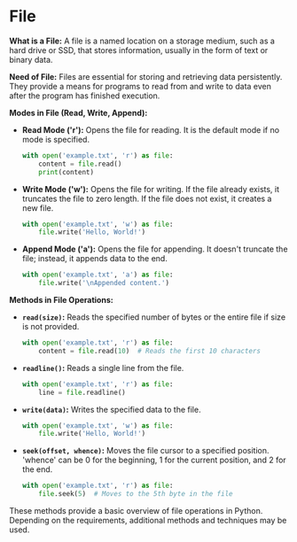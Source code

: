 
# File

**What is a File:**
A file is a named location on a storage medium, such as a hard drive or SSD, that stores information, usually in the form of text or binary data.

**Need of File:**
Files are essential for storing and retrieving data persistently. They provide a means for programs to read from and write to data even after the program has finished execution.

**Modes in File (Read, Write, Append):**
- **Read Mode ('r'):** Opens the file for reading. It is the default mode if no mode is specified.
  ```python
  with open('example.txt', 'r') as file:
      content = file.read()
      print(content)
  ```

- **Write Mode ('w'):** Opens the file for writing. If the file already exists, it truncates the file to zero length. If the file does not exist, it creates a new file.
  ```python
  with open('example.txt', 'w') as file:
      file.write('Hello, World!')
  ```

- **Append Mode ('a'):** Opens the file for appending. It doesn't truncate the file; instead, it appends data to the end.
  ```python
  with open('example.txt', 'a') as file:
      file.write('\nAppended content.')
  ```

**Methods in File Operations:**
- **`read(size)`:** Reads the specified number of bytes or the entire file if size is not provided.
  ```python
  with open('example.txt', 'r') as file:
      content = file.read(10)  # Reads the first 10 characters
  ```

- **`readline()`:** Reads a single line from the file.
  ```python
  with open('example.txt', 'r') as file:
      line = file.readline()
  ```

- **`write(data)`:** Writes the specified data to the file.
  ```python
  with open('example.txt', 'w') as file:
      file.write('Hello, World!')
  ```

- **`seek(offset, whence)`:** Moves the file cursor to a specified position. 'whence' can be 0 for the beginning, 1 for the current position, and 2 for the end.
  ```python
  with open('example.txt', 'r') as file:
      file.seek(5)  # Moves to the 5th byte in the file
  ```

These methods provide a basic overview of file operations in Python. Depending on the requirements, additional methods and techniques may be used.